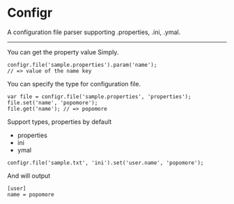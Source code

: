 # Configr

A configuration file parser supporting .properties, .ini, .ymal.

---

You can get the property value Simply.

```
configr.file('sample.properties').param('name');
// => value of the name key
```

You can specify the type for configuration file.

```
var file = configr.file('sample.properties', 'properties');
file.set('name', 'popomore');
file.get('name'); // => popomore
```

Support types, properties by default 

- properties
- ini
- ymal

```
configr.file('sample.txt', 'ini').set('user.name', 'popomore');
```

And will output

```
[user]
name = popomore
```
